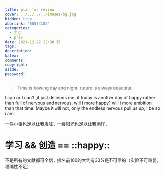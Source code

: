 ```yaml
---
title: plan for review
cover: ../../../../images/bg.jpg
hidden: true
abbrlink: '55574103'
categories:
  - 生活
  - priv
date: 2021-12-22 22:30:35
tags:
description:
katex:
comments:
copyright:
aside:
password:
---
```


> Time is flowing day and night, future is always beautiful.

I can or I can't ,it just depends me, if today is another day of happy rather than full of nervous and nervous, will i more happy? will i more ambition than that time. Maybe it will not, only the endless nervous pull us up, i be so i am.

一件小事也足以让我发狂，一缕阳光也足以让我徜徉，

# 学习 && 创造 == ::happy::

不是所有的文献都可全信，排名前100的大约有33%是不可信的（实验不可重复，准确性不足）
